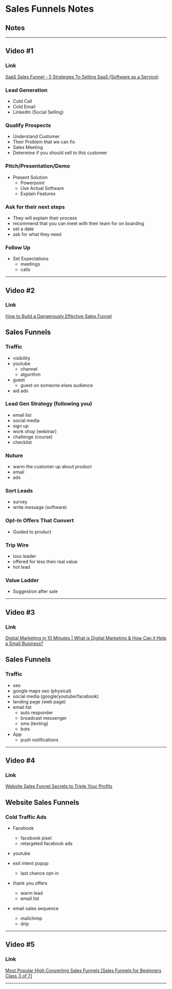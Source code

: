 # Sales Funnels Notes

## Notes

<hr>

## Video #1

### Link

[SaaS Sales Funnel - 5 Strategies To Selling SaaS (Software as a Service)](https://www.youtube.com/watch?v=dDih3wTuhcM)

### Lead Generation

- Cold Call
- Cold Email
- LinkedIn (Social Selling)

### Qualify Prospects

- Understand Customer
- Their Problem that we can fix
- Sales Meeting
- Determine if you should sell to this customer

### Pitch/Presentation/Demo

- Present Solution
    - Powerpoint
    - Use Actual Software
    - Explain Features

### Ask for their next steps

- They will explain their process
- recommend that you can meet with their team for on boarding
- set a date
- ask for what they need

### Follow Up

- Set Expectations
    - meetings 
    - calls

<hr>

## Video #2

### Link

[How to Build a Dangerously Effective Sales Funnel](https://www.youtube.com/watch?v=MMNDUSew47o)

## Sales Funnels

### Traffic

- visibility
- youtube
    - channel
    - algorithm
- guest
    - guest on someone elses audience
- aid ads

### Lead Gen Strategy (following you)

- email list
- social media
- sign up
- work shop (webinar)
- challenge (course)
- checklist

### Nuture

- warm the customer up about product
- email
- ads

### Sort Leads
- survey
- write message (software)

### Opt-In Offers That Convert
- Guided to product

### Trip Wire
- loss leader
- offered for less then real value
- hot lead

### Value Ladder
- Suggestion after sale

<hr>

## Video #3

### Link

[Digital Marketing in 10 Minutes | What is Digital Marketing & How Can it Help a Small Business?](https://www.youtube.com/watch?v=drBspiGCcIk)

## Sales Funnels

### Traffic

- seo
- google maps seo (physical)
- social media (google/youtube/facebook)
- landing page (web page)
- email list
    - auto responder
    - broadcast messenger
    - sms (texting)
    - bots
- App
    - push notifications


<hr>

## Video #4

### Link

[Website Sales Funnel Secrets to Triple Your Profits](https://www.youtube.com/watch?v=KcR8QVh4fzw)

## Website Sales Funnels

### Cold Traffic Ads

- Facebook
    - facebook pixel
    - retargeted facebook ads
- youtube

- exit intent popup
    - last chance opt-in
- thank you offers
    - warm lead
    - email list

- email sales sequence
    - mailchimp
    - drip

<hr>

## Video #5

### Link

[Most Popular High Converting Sales Funnels [Sales Funnels for Beginners Class 3 of 7]](https://www.youtube.com/watch?v=qj4UtOWMzYg)



<hr>